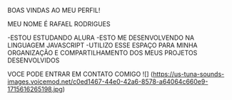   BOAS VINDAS AO MEU PERFIL! 

  MEU NOME É RAFAEL RODRIGUES

  -ESTOU ESTUDANDO ALURA
  -ESTO ME DESENVOLVENDO NA LINGUAGEM JAVASCRIPT
  -UTILIZO ESSE ESPAÇO PARA MINHA ORGANIZAÇÃO E COMPARTILHAMENTO DOS MEUS PROJETOS DESENVOLVIDOS

  VOCE PODE ENTRAR EM CONTATO COMIGO ![] (https://us-tuna-sounds-images.voicemod.net/c0ed1467-44e0-42a6-8578-a64064c660e9-1715616265198.jpg)
  
